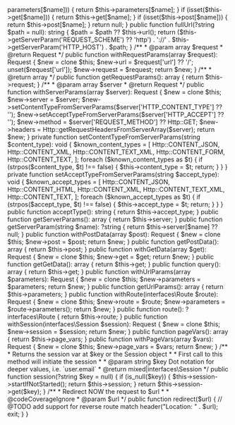 <?php

namespace alkemann\h2l;

use alkemann\h2l\util\Http;

/**
 * Class Request
 *
 * @TODO : $locale = Locale::acceptFromHttp($_SERVER['HTTP_ACCEPT_LANGUAGE']);
 * @package alkemann\h2l
 */
class Request extends Message
{
    protected $session = null;
    protected $parameters = [];
    protected $request = [];
    protected $server = [];
    protected $get = [];
    protected $post = [];
    protected $route = null;
    protected $content_type = ''; // Type of the REQUEST BODY, not response
    protected $accept_type = Http::CONTENT_HTML;
    protected $page_vars = [];

    /**
     * Get request parameters from url as url params, get queries or post, in that order
     *
     * @param string $name the name of the parameter
     * @return mixed|null the value or null if not set
     */
    public function param(string $name)
    {
        if (isset($this->parameters[$name])) {
            return $this->parameters[$name];
        }
        if (isset($this->get[$name])) {
            return $this->get[$name];
        }
        if (isset($this->post[$name])) {
            return $this->post[$name];
        }
        return null;
    }

    public function fullUrl(?string $path = null): string
    {
        $path = $path ?? $this->url();
        return
            ($this->getServerParam('REQUEST_SCHEME') ?? 'http') . '://' .
            $this->getServerParam('HTTP_HOST') . $path;
    }

    /**
     * @param array $request
     * @return Request
     */
    public function withRequestParams(array $request): Request
    {
        $new = clone $this;
        $new->url = $request['url'] ?? '/';
        unset($request['url']);
        $new->request = $request;
        return $new;
    }

    /**
     * @return array
     */
    public function getRequestParams(): array
    {
        return $this->request;
    }

    /**
     * @param array $server
     * @return Request
     */
    public function withServerParams(array $server): Request
    {
        $new = clone $this;
        $new->server = $server;
        $new->setContentTypeFromServerParams($server['HTTP_CONTENT_TYPE'] ?? '');
        $new->setAcceptTypeFromServerParams($server['HTTP_ACCEPT'] ?? '');
        $new->method = $server['REQUEST_METHOD'] ?? Http::GET;
        $new->headers = Http::getRequestHeadersFromServerArray($server);
        return $new;
    }

    private function setContentTypeFromServerParams(string $content_type): void
    {
        $known_content_types = [
            Http::CONTENT_JSON,
            Http::CONTENT_XML,
            Http::CONTENT_TEXT_XML,
            Http::CONTENT_FORM,
            Http::CONTENT_TEXT,
        ];
        foreach ($known_content_types as $t) {
            if (strpos($content_type, $t) !== false) {
                $this->content_type = $t;
                return;
            }
        }
    }

    private function setAcceptTypeFromServerParams(string $accept_type): void
    {
        $known_accept_types = [
            Http::CONTENT_JSON,
            Http::CONTENT_HTML,
            Http::CONTENT_XML,
            Http::CONTENT_TEXT_XML,
            Http::CONTENT_TEXT,
        ];
        foreach ($known_accept_types as $t) {
            if (strpos($accept_type, $t) !== false) {
                $this->accept_type = $t;
                return;
            }
        }
    }

    public function acceptType(): string
    {
        return $this->accept_type;
    }

    public function getServerParams(): array
    {
        return $this->server;
    }

    public function getServerParam(string $name): ?string
    {
        return $this->server[$name] ?? null;
    }

    public function withPostData(array $post): Request
    {
        $new = clone $this;
        $new->post = $post;
        return $new;
    }

    public function getPostData(): array
    {
        return $this->post;
    }

    public function withGetData(array $get): Request
    {
        $new = clone $this;
        $new->get = $get;
        return $new;
    }

    public function getGetData(): array
    {
        return $this->get;
    }

    public function query(): array
    {
        return $this->get;
    }

    public function withUrlParams(array $parameters): Request
    {
        $new = clone $this;
        $new->parameters = $parameters;
        return $new;
    }

    public function getUrlParams(): array
    {
        return $this->parameters;
    }

    public function withRoute(interfaces\Route $route): Request
    {
        $new = clone $this;
        $new->route = $route;
        $new->parameters = $route->parameters();
        return $new;
    }

    public function route(): ?interfaces\Route
    {
        return $this->route;
    }

    public function withSession(interfaces\Session $session): Request
    {
        $new = clone $this;
        $new->session = $session;
        return $new;
    }

    public function pageVars(): array
    {
        return $this->page_vars;
    }

    public function withPageVars(array $vars): Request
    {
        $new = clone $this;
        $new->page_vars = $vars;
        return $new;
    }

    /**
     * Returns the session var at $key or the Session object
     *
     * First call to this method will initiate the session
     *
     * @param string $key Dot notation for deeper values, i.e. `user.email`
     * @return mixed|interfaces\Session
     */
    public function session(?string $key = null)
    {
        if (is_null($key)) {
            $this->session->startIfNotStarted();
            return $this->session;
        }
        return $this->session->get($key);
    }

    /**
     * Redirect NOW the request to $url
     *
     * @codeCoverageIgnore
     * @param $url
     */
    public function redirect($url)
    {
        // @TODO add support for reverse route match
        header("Location: " . $url);
        exit;
    }
}
